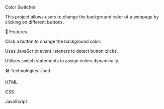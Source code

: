 Color Switcher

This project allows users to change the background color of a webpage by clicking on different buttons.

📌 Features

Click a button to change the background color.

Uses JavaScript event listeners to detect button clicks.

Utilizes switch statements to assign colors dynamically.

🛠️ Technologies Used

HTML

CSS

JavaScript
